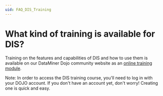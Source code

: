 ```yaml
---
uid: FAQ_DIS_Training
---
```


# What kind of training is available for DIS?

Training on the features and capabilities of DIS and how to use them is available on our DataMiner Dojo community website as an [online training module](https://community.dataminer.services/learning/courses/).

Note: In order to access the DIS training course, you'll need to log in with your DOJO account. If you don't have an account yet, don't worry! Creating one is quick and easy.
